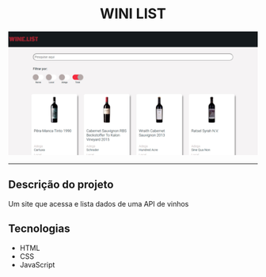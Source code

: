 <center><h1>WINI LIST</h1></center>

![Imagem do site](./src/image/image-app.png)

<hr/>

<h2>Descrição do projeto</h2>

Um site que acessa e lista dados de uma API de vinhos

<h2>Tecnologias</h2>

* HTML
* CSS
* JavaScript


